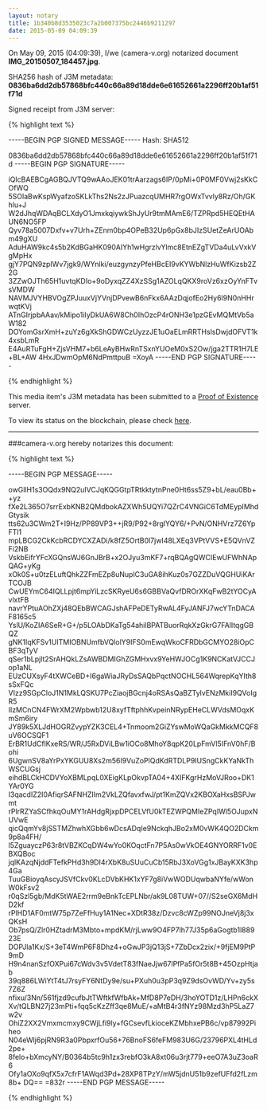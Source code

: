 ```yaml
---
layout: notary
title: 1b340b8d3535023c7a2b007375bc2446b9211297
date: 2015-05-09 04:09:39
---
```

<!-- begin_notarized_doc -->
On May 09, 2015 (04:09:39), I/we (camera-v.org) notarized document **IMG_20150507_184457.jpg**.

SHA256 hash of J3M metadata: **0836ba6dd2db57868bfc440c66a89d18dde6e61652661a2296ff20b1af51f71d**

Signed receipt from J3M server:

{% highlight text %}

-----BEGIN PGP SIGNED MESSAGE-----
Hash: SHA512

0836ba6dd2db57868bfc440c66a89d18dde6e61652661a2296ff20b1af51f71d
-----BEGIN PGP SIGNATURE-----

iQIcBAEBCgAGBQJVTQ9wAAoJEK01trAarzags6IP/0pMi+0P0MF0Vwj2sKkCOfWQ
5SOlaBwKspWyafzoSKLkThs2Ns2zJPuazcqUMHR7rgOWxTvvly8Rz/Oh/GKhlu+J
W2dJhqWDAqBCLXdyO1JmxkqiywkShJyUr9tmMAmE6/TZPRpd5HEQEtHAUN6NO5FP
Qyv78a5007Dxfv+v7Urh+ZEnm0bp4OPeB32Up6pGx8bJIzSUetZeArUOAbm49gXU
AduHAW9kc4s5b2KdBGaHK090AIYh1wHgrzlvYlmc8EtnEZgTVDa4uLvVxkVgMpHx
gjY7PQN9zpIWv7jgk9/WYnlki/euzgynzyPfeHBcEI9vKYWbNlzHuWfKizsb2Z2G
3ZZwOJTh65H1uvtqKDIo+9oDyxqZZ4XzSSg1AZOLqQKX9roVz6xzOyYnFTvsVMDW
NAVMJVYHBVOgZPJuuxVjYVnjDPvewB6nFkx6AAzDqjofEo2Hy6l9N0nHHrwqtKVj
ATnGIrjpbAAav/kMipo1iIyDkUA6W8Ch0IhOzcP4rONH3e1pzGEvMQMtVb5aW182
DOYomGsrXmH+zuYz6gXkShGDWCzUyzzJE1uOaELmRRTHslsDwjdOFVT1k4xsbLmR
E4AuRTuFgH+ZjsVHM7+b6LeAyBHwRnTSxnYUOeM0xS2Ow/jga2TTR1H7LE+BL+AW
4HxJDwmOpM6NdPmttpuB
=XoyA
-----END PGP SIGNATURE-----


{% endhighlight %}

This media item's J3M metadata has been submitted to a [Proof of Existence](http://proofofexistence.com/) server.

To view its status on the blockchain, please check [here](https://proof.camera-v.org/detail/0836ba6dd2db57868bfc440c66a89d18dde6e61652661a2296ff20b1af51f71d).
<!-- end_notarized_doc -->

---

###camera-v.org hereby notarizes this document:

{% highlight text %}


-----BEGIN PGP MESSAGE-----

owGllH1s3OQdx9NQ2uIVCJqKQGGtpTRtkktytnPne0Ht6ss5Z9+bL/eau0Bb++yz
fXe2L365O7srrExbKNB2QMdbokAZXWh5UQYi7QZrC4VNGiC6TdMEypIMhdGtysik
tts62u3CWm2T+I9Hz/PP89VP3++jR9/P92+8rglYQY6/+PvN/ONHVrz7Z6YpFTl1
mpLBCG2CkKcbRCDYCXZADi/k8fZ5OrtB0l7jwI48LXEq3VPtVVS+E5QVnVZFi2NB
VskbEifrYFcXGQnsWJ6GnJBrB+x2OJyu3mKF7+rqBQAgQWCIEwUFWhNApQAG+yKg
xOk0S+u0tzELuftQhkZZFmEZp8uNuplC3uGA8ihKuz0s7GZZDuVQGHUiKArTCOJB
CwUEYmC64IQLLpjt6mpYiLzcSKRyeU6s6GBBVaQvfDROrXKqFwB2tYOCyAvlxtFB
navrYPtuAOhZXj48QEbBWCAGJshAFPeDETyRwAL4FyJANFJ7wcYTnDACAF8165c5
YslU/KoZIA6SeR+G+/p5LOAbDKaTg54ahilBPATBuorRqkXzGkrG7FAlItqgGBQZ
gNK1IqKFSv1UITMIOBNUmfbVQlolY9IFS0mEwqWkoCFRDbGCMYO28iOpCBF3qTyV
qSer1bLpjlt2SrAHQkLZsAWBDMIGhZGMHxvx9YeHWJOCg1K9NCKatVJCCJop1aNL
EUzCUXsyF4tXWCeBD+I6gaWiaJRyDsSAQbPqctNOCHL564WqrepKqYIth8sSxFQc
VIzz9SGpCloJ1N1MkLQSKU7PcZiaojBGcnj4oRSAsQaBZTylvENzMkiI9QVoIgR5
IIzMCnCN4FWrXM2Wpbwb12U8xyfTftphhKvpeinNRypEHeCLWVdsMOqxKmSm6iry
JY89k5XLJdHOGRZvypYZK3CEL4+Tnmoom2GiZYswMoWQaGkMkkMCQF8uV6OCSQF1
ErBR1UdCflKxeRS/WR/J5RxDViLBw1iOCo8MhoY8qpK20LpFmVl5IFnV0hF/Bohi
6UgwnSV8aYrPxYKGUU8Xs2m56I9VuZoPlQdKdRTDLP9IUSngCkKYaNkThWSCUGsj
eihdBLCkHCDVYoXBMLpqL0XEigKLpOkvpTA04+4XIFKgrHzMoVJRoo+DK1YAr0YG
I3qacdIZ2I0AfiqrSAFNHZIIm2VkLZQfavxfwJ/pt1KmZQVx2KBOXaHxsBSPJwmt
rPlrRZYaSCfhkqOuMY1rAHdgRjxpDPCELVfU0kTEZWPQMIeZPqIWl5OJupxNUVwE
qicQqmYv8jSSTMZhwhXGbb6wDcsADqIe9NckqhJBo2xM0vWK4QO2DCkm9p8a4FH/
l5ZguayczP63r8tVBZKCqDW4wYo0KOqctFn7P5As0wVkOE4GNYORRF1v0EBXQBoc
jqlKAzqNjddFTefkPHd3h9DI4rXbK8uSUuCuCb15RbJ3XoVGg1xJBayKXK3hp4Ga
TuuGBioyqAscyJSVfCkv0KLcDVbKHK1xYF7g8iVwWODUqwbaNYfe/wWonW0kFsv2
r0qSzl5gb/MdK5tWAE2rrm9eBnkTcEPLNbr/ak9L08TUW+07//S2seGX6MdHD2kf
rPlHD1AF0mtW75p7ZeFfHuy1A1Nec+XDtR38z/Dzvc8cWZp99NOJneVj8j3xQKsH
Ob7psQ/Zlr0HZtadrM3Mbto+mpdKM/rjLww9O4FP7lh77J35p6aGogtb1l88923E
DOPJla1Kx/S+3eT4WmP6F8Dhz4+oGwJP3jQ13jS+7ZbDcx2zix/+9fjEM9PtP9mD
H9n4nanSzfOXPui67cWdv3v5VdetT83fNaeJjw67lPfPa5fOr5t8B+45OzpHtjab
39q886LWiYtT4tJ7rsyFY6NtDy9e/su+PXuh0u3pP3q9Z9dsOvWD/Yv+zy5s7Z6Z
nfixu/3Nn/561fjzd9cufbJtTWftkfWfbAk+MfD8P7eDH/3hoYOTD1z/LHPn6ckX
Xv/tQLBN27j23mPti+fqq5cKzZff3qe8MuE/+aMtB4r3fNYz98Mzd3hP5LaZ7w2v
OhiZ2XX2Vmxmcmxy9CWjLfi9ly+fGCsevfLkioceKZMbhxePB6c/vp87992Piheo
N04eWlj6pjRN9R3a0PbpxrfOu56+76BnoFS6feFM983U6G/23796PXL4tHLd2pe+
8felo+bXmcyNY/B0364b5tc9h1zx3rebfO3kA8xt06u3rjt779+eeO7A3uZ3oaR6
Ofy1aOXo9qfX5x7cfrF1AWqd3Pd+28XP8TPzY/mW5jdnU51b9zefUFfd2fLzm8b+
DQ==
=832r
-----END PGP MESSAGE-----

{% endhighlight %}